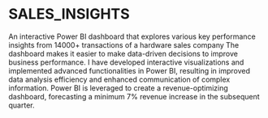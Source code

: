 # SALES_INSIGHTS
An interactive Power BI dashboard that explores various key performance insights from 14000+ transactions of a hardware sales company The dashboard makes it easier to make data-driven decisions to improve business performance.
I have developed interactive visualizations and implemented advanced functionalities in Power BI, resulting in improved data analysis efficiency and enhanced communication of complex information. Power BI is leveraged to create a revenue-optimizing dashboard, forecasting a minimum 7% revenue increase in the subsequent quarter.
